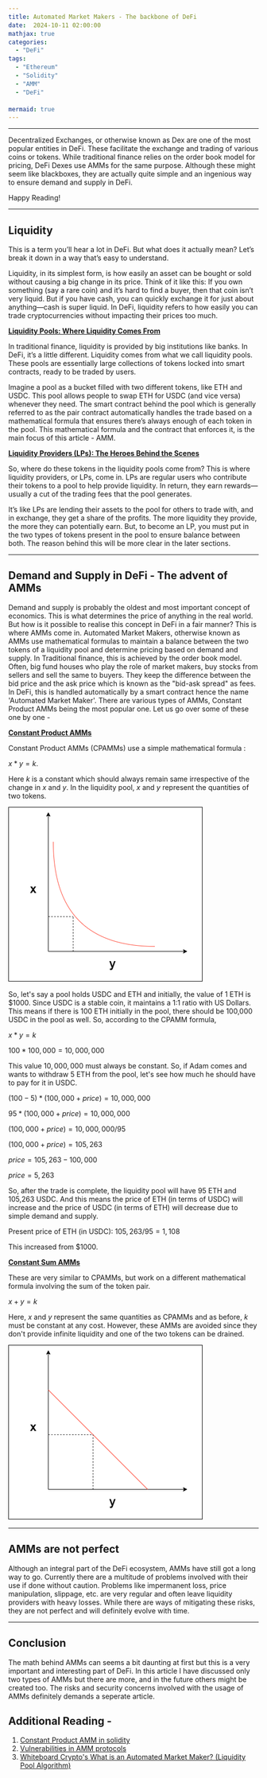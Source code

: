 ```yaml
---
title: Automated Market Makers - The backbone of DeFi
date:  2024-10-11 02:00:00
mathjax: true
categories:
  - "DeFi"
tags:
  - "Ethereum"
  - "Solidity"
  - "AMM"
  - "DeFi"

mermaid: true
---
```

<html>
  <head>
    <script type="text/javascript" async
  src="https://cdnjs.cloudflare.com/ajax/libs/mathjax/2.7.7/MathJax.js?config=TeX-MML-AM_CHTML">
    </script>


<script type="text/javascript" src="https://cdnjs.cloudflare.com/ajax/libs/mathjax/2.7.1/MathJax.js?config=TeX-AMS_HTML">
  MathJax.Hub.Config({
    "HTML-CSS": {
      availableFonts: ["TeX"],
    },
    tex2jax: {
      inlineMath: [['$','$'],["\\(","\\)"]]},
      displayMath: [ ['$$','$$'], ['\[','\]'] ],
    TeX: {
      extensions: ["AMSmath.js", "AMSsymbols.js", "color.js"],
      equationNumbers: {
        autoNumber: "AMS"
      }
    },
    showProcessingMessages: false,
    messageStyle: "none",
    imageFont: null,
    "AssistiveMML": { disabled: true }
  });
</script>
</head>
</html>

------

Decentralized Exchanges, or otherwise known as Dex are one of the most popular entities in DeFi. These facilitate the exchange and trading of various coins or tokens. While traditional finance relies on the order book model for pricing, DeFi Dexes use AMMs for the same purpose. Although these might seem like blackboxes, they are actually quite simple and an ingenious way to ensure demand and supply in DeFi.

Happy Reading!

___
## Liquidity

This is a term you’ll hear a lot in DeFi. But what does it actually mean? Let’s break it down in a way that’s easy to understand.

Liquidity, in its simplest form, is how easily an asset can be bought or sold without causing a big change in its price. Think of it like this: If you own something (say a rare coin) and it’s hard to find a buyer, then that coin isn’t very liquid. But if you have cash, you can quickly exchange it for just about anything—cash is super liquid. In DeFi, liquidity refers to how easily you can trade cryptocurrencies without impacting their prices too much.

**<u>Liquidity Pools: Where Liquidity Comes From</u>**

In traditional finance, liquidity is provided by big institutions like banks. In DeFi, it’s a little different. Liquidity comes from what we call liquidity pools. These pools are essentially large collections of tokens locked into smart contracts, ready to be traded by users.

Imagine a pool as a bucket filled with two different tokens, like ETH and USDC. This pool allows people to swap ETH for USDC (and vice versa) whenever they need. The smart contract behind the pool which is generally referred to as the pair contract automatically handles the trade based on a mathematical formula that ensures there’s always enough of each token in the pool. This mathematical formula and the contract that enforces it, is the main focus of this article - AMM.

**<u>Liquidity Providers (LPs): The Heroes Behind the Scenes</u>**

So, where do these tokens in the liquidity pools come from? This is where liquidity providers, or LPs, come in. LPs are regular users who contribute their tokens to a pool to help provide liquidity. In return, they earn rewards—usually a cut of the trading fees that the pool generates.

It’s like LPs are lending their assets to the pool for others to trade with, and in exchange, they get a share of the profits. The more liquidity they provide, the more they can potentially earn. But, to become an LP, you must put in the two types of tokens present in the pool to ensure balance between both. The reason behind this will be more clear in the later sections.

___
## Demand and Supply in DeFi - The advent of AMMs

Demand and supply is probably the oldest and most important concept of economics. This is what determines the price of anything in the real world. But how is it possible to realise this concept in DeFi in a fair manner? This is where AMMs come in. Automated Market Makers, otherwise known as AMMs use mathematical formulas to maintain a balance between the two tokens of a liquidity pool and determine pricing based on demand and supply. In Traditional finance, this is achieved by the order book model. Often, big fund houses who play the role of market makers, buy stocks from sellers and sell the same to buyers. They keep the difference between the bid price and the ask price which is known as the "bid-ask spread" as fees. In DeFi, this is handled automatically by a smart contract hence the name 'Automated Market Maker'. There are various types of AMMs, Constant Product AMMs being the most popular one. Let us go over some of these one by one -

**<u>Constant Product AMMs</u>**

Constant Product AMMs (CPAMMs) use a simple mathematical formula :

$x * y = k$.

Here $k$ is a constant which should always remain same irrespective of the change in $x$ and $y$. In the liquidity pool, $x$ and $y$ represent the quantities of two tokens.

![Image Unavailable](/images/CPAMM.png)

So, let's say a pool holds USDC and ETH and initially, the value of 1 ETH is $1000. Since USDC is a stable coin, it maintains a 1:1 ratio with US Dollars. This means if there is 100 ETH initially in the pool, there should be 100,000 USDC in the pool as well. So, according to the CPAMM formula,

$x * y = k$

$100 * 100,000 = 10,000,000$

This value $10,000,000$ must always be constant. So, if Adam comes and wants to withdraw 5 ETH from the pool, let's see how much he should have to pay for it in USDC.

$(100-5) * (100,000 + price) = 10,000,000$

$95 * (100,000 + price) = 10,000,000$

$(100,000 + price) = 10,000,000 / 95$

$(100,000 + price) = 105,263$

$price = 105,263 - 100,000$

$price = 5,263$

So, after the trade is complete, the liquidity pool will have 95 ETH and 105,263 USDC. And this means the price of ETH (in terms of USDC) will increase and the price of USDC (in terms of ETH) will decrease due to simple demand and supply.

Present price of ETH (in USDC): $105,263/95 = 1,108$

This increased from $1000.

**<u>Constant Sum AMMs</u>**

These are very similar to CPAMMs, but work on a different mathematical formula involving the sum of the token pair.

$x + y = k$

Here, $x$ and $y$ represent the same quantities as CPAMMs and as before, $k$ must be constant at any cost. However, these AMMs are avoided since they don't provide infinite liquidity and one of the two tokens can be drained.

![Image Unavailable](/images/CSAMM.png)

___
## AMMs are not perfect

Although an integral part of the DeFi ecosystem, AMMs have still got a long way to go. Currently there are a multitude of problems involved with their use if done without caution. Problems like impermanent loss, price manipulation, slippage, etc. are very regular and often leave liquidity providers with heavy losses. While there are ways of mitigating these risks, they are not perfect and will definitely evolve with time.
___
## Conclusion

The math behind AMMs can seems a bit daunting at first but this is a very important and interesting part of DeFi. In this article I have discussed only two types of AMMs but there are more, and in the future others might be created too. The risks and security concerns involved with the usage of AMMs definitely demands a seperate article.

## Additional Reading -

1. [Constant Product AMM in solidity](https://solidity-by-example.org/defi/constant-product-amm/)
2. [Vulnerabilities in AMM protocols](https://mirror.xyz/millietez.eth/ixD3xe-Q7JQowYcIFmGKxkPae_C5tCN9kWn9jXUhnKk)
3. [Whiteboard Crypto's What is an Automated Market Maker? (Liquidity Pool Algorithm)](https://www.youtube.com/watch?v=1PbZMudPP5E)

